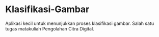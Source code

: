 # Klasifikasi-Gambar
Aplikasi kecil untuk menunjukkan proses klasifikasi gambar. Salah satu tugas matakuliah Pengolahan Citra Digital.
